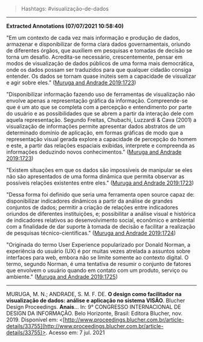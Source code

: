 > Hashtags: #visualização-de-dados
---

**Extracted Annotations (07/07/2021 10:58:40)**

"Em um contexto de cada vez mais informação e produção de dados, armazenar e disponibilizar de forma clara dados governamentais, oriundo de diferentes órgãos, que auxiliem em pesquisas e tomadas de decisão se torna um desafio. Acredita-se necessário, crescentemente, pensar em modos de visualização de dados públicos de uma forma mais democrática, onde os dados possam ser traduzidos para que qualquer cidadão consiga entender. Os dados se tornam quase inúteis sem a capacidade de visualizar e agir sobre eles." ([Muruga and Andrade 2019:1723](zotero://open-pdf/library/items/5PGG54UQ?page=1))

"Disponibilizar informação fazendo uso de ferramentas de visualização não envolve apenas a representação gráfica da informação. Compreende-se que é um ato que se completa com a percepção e entendimento por parte do usuário e as possibilidades que se abrem a partir da interação dele com aquela representação. Segundo Freitas, Chubachi, Luzzardi & Cava (2001) a visualização de informações permite apresentar dados abstratos de um determinado domínio de aplicação, em formas gráficas de modo que a representação visual gerada explore a capacidade de percepção do homem e este, a partir das relações espaciais exibidas, interprete e compreenda as informações deduzindo novos conhecimentos." ([Muruga and Andrade 2019:1723](zotero://open-pdf/library/items/5PGG54UQ?page=1))

"Existem situações em que os dados são impossíveis de manipular se eles não são apresentados de uma forma dinâmica que permita observar as possíveis relações existentes entre eles." ([Muruga and Andrade 2019:1723](zotero://open-pdf/library/items/5PGG54UQ?page=1))

"Dessa forma foi definido que seria uma ferramenta open source capaz de: disponibilizar indicadores dinâmicos a partir da análise de grandes conjuntos de dados; permitir a criação de relações entre indicadores oriundos de diferentes instituições, e; possibilitar a análise visual e histórica de indicadores relativos ao desenvolvimento social, econômico e ambiental com a finalidade de dar suporte à tomada de decisão e facilitar a realização de pesquisas técnico-científicas." ([Muruga and Andrade 2019:1724](zotero://open-pdf/library/items/5PGG54UQ?page=2))

"Originada do termo User Experience popularizado por Donald Norman, a experiência do usuário (UX) é por muitas vezes atrelada a assuntos sobre interfaces para web, embora não se limite somente ao contexto digital. O termo, segundo Norman, é uma tentativa de resumir o conjunto de fatores que envolvem o usuário quando em contato com um produto, serviço ou ambiente." ([Muruga and Andrade 2019:1725](zotero://open-pdf/library/items/5PGG54UQ?page=3))

---
MURUGA, M. N.; ANDRADE, S. M. F. DE. **O design como facilitador na visualização de dados: análise e aplicação no sistema VISÃO**. Blucher Design Proceedings. **Anais**... In: 9° CONGRESSO INTERNACIONAL DE DESIGN DA INFORMAÇÃO. Belo Horizonte, Brasil: Editora Blucher, nov. 2019. Disponível em: <[http://www.proceedings.blucher.com.br/article-details/33755](http://www.proceedings.blucher.com.br/article-details/33755)>. Acesso em: 7 jul. 2021